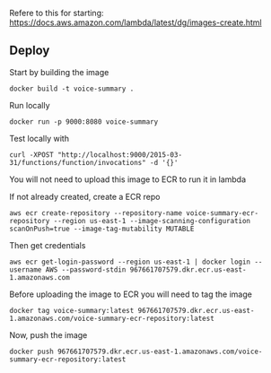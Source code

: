 Refere to this for starting: 
https://docs.aws.amazon.com/lambda/latest/dg/images-create.html

## Deploy 

Start by building the image
```
docker build -t voice-summary .   
```

Run locally
```
docker run -p 9000:8080 voice-summary 
```

Test locally with
```
curl -XPOST "http://localhost:9000/2015-03-31/functions/function/invocations" -d '{}'
```


You will not need to upload this image to ECR to run it in lambda

If not already created, create a ECR repo
```
aws ecr create-repository --repository-name voice-summary-ecr-repository --region us-east-1 --image-scanning-configuration scanOnPush=true --image-tag-mutability MUTABLE
```

Then get credentials
```
aws ecr get-login-password --region us-east-1 | docker login --username AWS --password-stdin 967661707579.dkr.ecr.us-east-1.amazonaws.com
```

Before uploading the image to ECR you will need to tag the image
```
docker tag voice-summary:latest 967661707579.dkr.ecr.us-east-1.amazonaws.com/voice-summary-ecr-repository:latest
```

Now, push the image
```
docker push 967661707579.dkr.ecr.us-east-1.amazonaws.com/voice-summary-ecr-repository:latest
```


